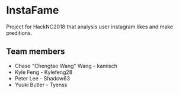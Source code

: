 # InstaFame
Project for HackNC2018 that analysis user instagram likes and make preditions. 

## Team members
 * Chase "Chengtao Wang" Wang - kamisch  
 * Kyle Feng - Kylefeng28
 * Peter Lee - Shadow63
 * Yuuki Butler - Tyenss
